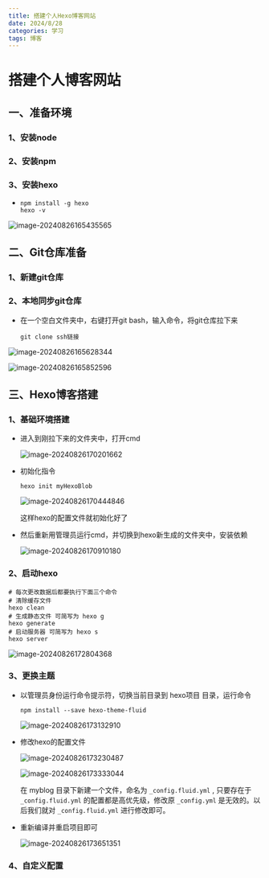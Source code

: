 ```yaml
---
title: 搭建个人Hexo博客网站
date: 2024/8/28
categories: 学习
tags: 博客
---
```




# 搭建个人博客网站

## 一、准备环境

### 1、安装node

### 2、安装npm

### 3、安装hexo

+ ```shell
  npm install -g hexo
  hexo -v
  ```

![image-20240826165435565](../images/image-20240826165435565.png)



## 二、Git仓库准备

### 1、新建git仓库

### 2、本地同步git仓库

+ 在一个空白文件夹中，右键打开git bash，输入命令，将git仓库拉下来

  ```shell
  git clone ssh链接
  ```

![image-20240826165628344](../images/image-20240826165628344.png)

![image-20240826165852596](../images/image-20240826165852596.png)



## 三、Hexo博客搭建

### 1、基础环境搭建

+ 进入到刚拉下来的文件夹中，打开cmd

  ![image-20240826170201662](../images/image-20240826170201662.png)

+ 初始化指令

  ```shell 
  hexo init myHexoBlob
  ```

  ![image-20240826170444846](../images/image-20240826170444846.png)

  这样hexo的配置文件就初始化好了

+ 然后重新用管理员运行cmd，并切换到hexo新生成的文件夹中，安装依赖

  ![image-20240826170910180](../images/image-20240826170910180.png)

### 2、启动hexo

```shell
# 每次更改数据后都要执行下面三个命令
# 清除缓存文件
hexo clean
# 生成静态文件 可简写为 hexo g
hexo generate   
# 启动服务器 可简写为 hexo s
hexo server

```

![image-20240826172804368](../images/image-20240826172804368.png)

### 3、更换主题

+ 以管理员身份运行命令提示符，切换当前目录到 hexo项目 目录，运行命令

  ```shell
  npm install --save hexo-theme-fluid
  ```

  ![image-20240826173132910](../images/image-20240826173132910.png)

+ 修改hexo的配置文件

  ![image-20240826173230487](../images/image-20240826173230487.png)

  ![image-20240826173333044](../images/image-20240826173333044.png)

  在 myblog 目录下新建一个文件，命名为 `_config.fluid.yml` , 只要存在于 `_config.fluid.yml` 的配置都是高优先级，修改原 `_config.yml` 是无效的。以后我们就对 `_config.fluid.yml` 进行修改即可。

+ 重新编译并重启项目即可

  ![image-20240826173651351](../images/image-20240826173651351.png)



### 4、自定义配置

